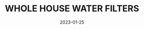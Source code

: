 ---
component: "service7_banner"
date: "2023-01-25"
title: WHOLE HOUSE WATER FILTERS
text: "SAN ANTONIO WHOLE HOUSE WATER FILTERS FOR YOUR HOME OF BUSINESS. SALT AND NO SALE HOME WATER FILTRATION SYSTEMS IN SAN ANTONIO TEXAS."
textColor: white
featuredImage: ../../../images/gaines-water-filtration.webp
---